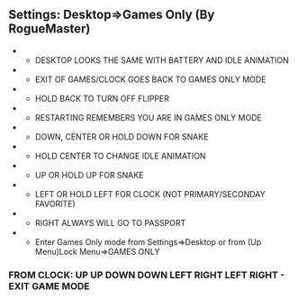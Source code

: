 ## Settings: Desktop=>Games Only (By RogueMaster)
- - DESKTOP LOOKS THE SAME WITH BATTERY AND IDLE ANIMATION
- - EXIT OF GAMES/CLOCK GOES BACK TO GAMES ONLY MODE
- - HOLD BACK TO TURN OFF FLIPPER
- - RESTARTING REMEMBERS YOU ARE IN GAMES ONLY MODE
- - DOWN, CENTER OR HOLD DOWN FOR SNAKE
- - HOLD CENTER TO CHANGE IDLE ANIMATION
- - UP OR HOLD UP FOR SNAKE
- - LEFT OR HOLD LEFT FOR CLOCK (NOT PRIMARY/SECONDAY FAVORITE)
- - RIGHT ALWAYS WILL GO TO PASSPORT
- - Enter Games Only mode from Settings=>Desktop or from (Up Menu)Lock Menu=>GAMES ONLY 
### FROM CLOCK: UP UP DOWN DOWN LEFT RIGHT LEFT RIGHT - EXIT GAME MODE
